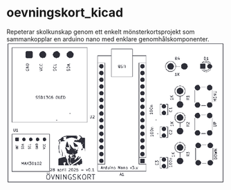 # oevningskort_kicad
Repeterar skolkunskap genom ett enkelt mönsterkortsprojekt som sammankopplar en arduino nano med enklare genomhålskomponenter.
![Bild som representerar en förhandsvisning av mönsterkortet från PCB-tillverkaren Aislers mönsterkortsbyggare.](./oevningskort_aisler.png)
